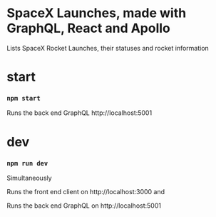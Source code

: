 # SpaceX Launches,  made with GraphQL, React and Apollo
Lists SpaceX Rocket Launches, their statuses and rocket information  

# start
### `npm start`
Runs the back end GraphQL  http://localhost:5001

# dev
### `npm run dev`
Simultaneously 

Runs the front end client on http://localhost:3000 and

Runs the back end GraphQL on http://localhost:5001
